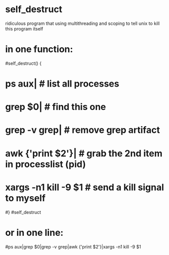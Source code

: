 # self_destruct
ridiculous program that using multithreading and scoping to tell unix to kill this program itself


# in one function:
#self_destruct() {
#	ps aux|              # list all processes
#	grep $0|             # find this one
#	grep -v grep|        # remove grep artifact
#	awk {'print $2'}|    # grab the 2nd item in processlist (pid)
#	xargs -n1 kill -9 $1 # send a kill signal to myself
#}
#self_destruct

# or in one line:
#ps aux|grep $0|grep -v grep|awk {'print $2'}|xargs -n1 kill -9 $1
